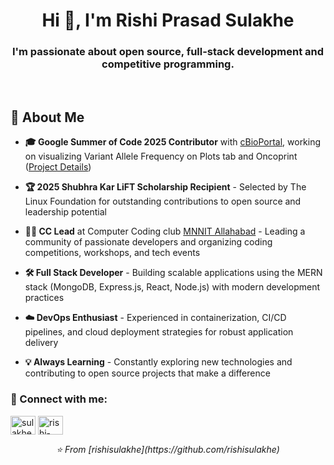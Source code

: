 <h1 align="center">Hi 👋, I'm Rishi Prasad Sulakhe</h1>
<h3 align="center">I'm passionate about open source, full-stack development and competitive programming.</h3>
<br />

## 🚀 About Me

- **🎓 Google Summer of Code 2025 Contributor** with [cBioPortal](https://github.com/cBioPortal), working on visualizing Variant Allele Frequency on Plots tab and Oncoprint ([Project Details](https://gist.github.com/rishisulakhe/27aefc35bf879c58ab216179eba9d45a))

- **🏆 2025 Shubhra Kar LiFT Scholarship Recipient** - Selected by The Linux Foundation for outstanding contributions to open source and leadership potential

- **👨‍💻 CC Lead** at Computer Coding club [MNNIT Allahabad](https://github.com/CC-MNNIT) - Leading a community of passionate developers and organizing coding competitions, workshops, and tech events

- **🛠️ Full Stack Developer** - Building scalable applications using the MERN stack (MongoDB, Express.js, React, Node.js) with modern development practices

- **☁️ DevOps Enthusiast** - Experienced in containerization, CI/CD pipelines, and cloud deployment strategies for robust application delivery

- **💡 Always Learning** - Constantly exploring new technologies and contributing to open source projects that make a difference


<h3 align="left">🤝 Connect with me:</h3>
<p align="left">
<a href="https://twitter.com/sulakheris60920" target="blank"><img align="center" src="https://raw.githubusercontent.com/rahuldkjain/github-profile-readme-generator/master/src/images/icons/Social/twitter.svg" alt="sulakheris60920" height="30" width="40" /></a>
<a href="https://linkedin.com/in/rishi-prasad-sulakhe-9407b0290" target="blank"><img align="center" src="https://raw.githubusercontent.com/rahuldkjain/github-profile-readme-generator/master/src/images/icons/Social/linked-in-alt.svg" alt="rishi-prasad-sulakhe-9407b0290" height="30" width="40" /></a>
</p>

<div align="center">
  <i>⭐️ From [rishisulakhe](https://github.com/rishisulakhe)</i>
</div>

<!---
rishisulakhe/rishisulakhe is a ✨ special ✨ repository because its `README.md` (this file) appears on your GitHub profile.
You can click the Preview link to take a look at your changes.
--->
